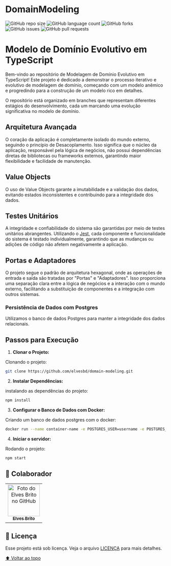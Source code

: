 # DomainModeling

![GitHub repo size](https://img.shields.io/github/repo-size/elvesbd/domain-modeling?style=for-the-badge)
![GitHub language count](https://img.shields.io/github/languages/count/elvesbd/domain-modeling?style=for-the-badge)
![GitHub forks](https://img.shields.io/github/forks/elvesbd/domain-modeling?style=for-the-badge)
![GitHub issues](https://img.shields.io/github/issues-raw/elvesbd/domain-modeling?style=for-the-badge)
![GitHub pull requests](https://img.shields.io/github/issues-pr/elvesbd/domain-modeling?style=for-the-badge)

# Modelo de Domínio Evolutivo em TypeScript

Bem-vindo ao repositório de Modelagem de Domínio Evolutivo em TypeScript! Este projeto é dedicado a demonstrar o processo iterativo e evolutivo de modelagem de domínio, começando com um modelo anêmico e progredindo para a construção de um modelo rico em detalhes.

O repositório está organizado em branches que representam diferentes estágios do desenvolvimento, cada um marcando uma evolução significativa no modelo de domínio.

## Arquitetura Avançada

O coração da aplicação é completamente isolado do mundo externo, seguindo o princípio de Desacoplamento. Isso significa que o núcleo da aplicação, responsável pela lógica de negócios, não possui dependências diretas de bibliotecas ou frameworks externos, garantindo maior flexibilidade e facilidade de manutenção.

## Value Objects

O uso de Value Objects garante a imutabilidade e a validação dos dados, evitando estados inconsistentes e contribuindo para a integridade dos dados.

## Testes Unitários

A integridade e confiabilidade do sistema são garantidas por meio de testes unitários abrangentes. Utilizando o [Jest](https://jestjs.io/), cada componente e funcionalidade do sistema é testado individualmente, garantindo que as mudanças ou adições de código não afetem negativamente a aplicação.

## Portas e Adaptadores

O projeto segue o padrão de arquitetura hexagonal, onde as operações de entrada e saída são tratadas por "Portas" e "Adaptadores". Isso proporciona uma separação clara entre a lógica de negócios e a interação com o mundo externo, facilitando a substituição de componentes e a integração com outros sistemas.

### Persistência de Dados com Postgres

Utilizamos o banco de dados Postgres para manter a integridade dos dados relacionais.

## Passos para Execução

1. **Clonar o Projeto:**

Clonando o projeto:

```bash
git clone https://github.com/elvesbd/domain-modeling.git
```

2. **Instalar Dependências:**

instalando as dependências do projeto:

```bash
npm install
```

3. **Configurar o Banco de Dados com Docker:**

Criando um banco de dados postgres com o docker:

```bash
docker run --name container-name -e POSTGRES_USER=username -e POSTGRES_PASSWORD=password -e POSTGRES_DB=database -p 5432:5432 -d postgres
```

4. **Iniciar o servidor:**

Rodando o projeto:

```bash
npm start
```

## 🤝 Colaborador

<table>
  <tr>
    <td align="center">
      <a href="#">
        <img src="https://github.com/elvesbd.png" width="100px;" alt="Foto do Elves Brito no GitHub"/><br>
        <sub>
          <b>Elves Brito</b>
        </sub>
      </a>
    </td>
  </tr>
</table>

## 📝 Licença

Esse projeto está sob licença. Veja o arquivo [LICENÇA](LICENSE.md) para mais detalhes.

[⬆ Voltar ao topo](#DomainModeling)<br>
